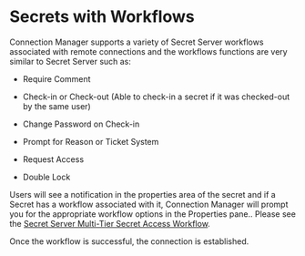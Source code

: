 [title]: # (Secrets with Workflows)
[tags]: # (secret, workflow)
[priority]: # (600)

# Secrets with Workflows

Connection Manager supports a variety of Secret Server workflows associated with remote connections and the workflows functions are very similar to Secret Server such as:

- Require Comment

- Check-in or Check-out (Able to check-in a secret if it was checked-out by the same user)

- Change Password on Check-in

- Prompt for Reason or Ticket System

- Request Access

- Double Lock

Users will see a notification in the properties area of the secret and if a Secret has a workflow associated with it, Connection Manager will prompt you for the appropriate workflow options in the Properties pane.. Please see the [Secret Server Multi-Tier Secret Access Workflow](https://thycotic.force.com/support/s/article/SS-HOW-EXT-Workflows).

Once the workflow is successful, the connection is established.